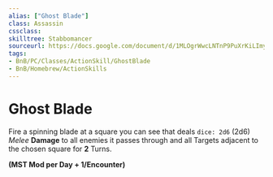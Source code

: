 ```yaml
---
alias: ["Ghost Blade"]
class: Assassin
cssclass: 
skilltree: Stabbomancer
sourceurl: https://docs.google.com/document/d/1MLOgrWwcLNTnP9PuXrKiLImy7SUh4hXO8arVUAlmdp0
tags:
- BnB/PC/Classes/ActionSkill/GhostBlade
- BnB/Homebrew/ActionSkills
---
```


# Ghost Blade

Fire a spinning blade at a square you can see that deals `dice: 2d6` (2d6) _Melee_ __Damage__ to all enemies it passes through and all Targets adjacent to the chosen square for __2__ Turns.

__(MST Mod per Day + 1/Encounter)__

